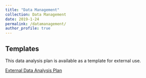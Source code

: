 ```yaml
---
title: "Data Management"
collection: Data Management
date: 2019-1-24
permalink: /datamanagement/
author_profile: true
---
```


## Templates 

This data analysis plan is available as a template for external use.

[External Data Analysis Plan](https://s3.amazonaws.com/baccarellilabgithubio/TEMPLATE+Analysis+Plans_External.pdf)


